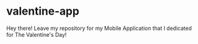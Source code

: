 # valentine-app
Hey there! Leave my repository for my Mobile Application that I dedicated for The Valentine's Day!
